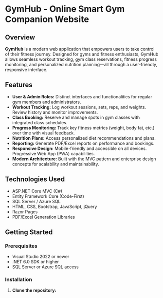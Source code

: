 # GymHub - Online Smart Gym Companion Website

## Overview

**GymHub** is a modern web application that empowers users to take control of their fitness journey. Designed for gyms and fitness enthusiasts, GymHub allows seamless workout tracking, gym class reservations, fitness progress monitoring, and personalized nutrition planning—all through a user-friendly, responsive interface.

## Features

- **User & Admin Roles:** Distinct interfaces and functionalities for regular gym members and administrators.
- **Workout Tracking:** Log workout sessions, sets, reps, and weights. Review history and monitor improvements.
- **Class Booking:** Reserve and manage spots in gym classes with integrated class schedules.
- **Progress Monitoring:** Track key fitness metrics (weight, body fat, etc.) over time with visual feedback.
- **Nutrition Plans:** Access personalized diet recommendations and plans.
- **Reporting:** Generate PDF/Excel reports on performance and bookings.
- **Responsive Design:** Mobile-friendly and accessible on all devices. Progressive Web App (PWA) capabilities.
- **Modern Architecture:** Built with the MVC pattern and enterprise design concepts for scalability and maintainability.

## Technologies Used

- ASP.NET Core MVC (C#)
- Entity Framework Core (Code-First)
- SQL Server / Azure SQL
- HTML, CSS, Bootstrap, JavaScript, jQuery
- Razor Pages
- PDF/Excel Generation Libraries


## Getting Started

### Prerequisites

- Visual Studio 2022 or newer
- .NET 6.0 SDK or higher
- SQL Server or Azure SQL access

### Installation

1. **Clone the repository:**

